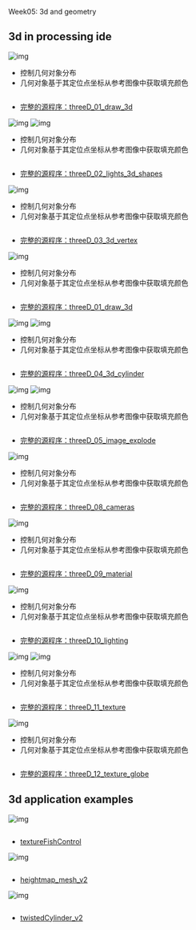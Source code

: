 Week05: 3d and geometry



## 3d in processing ide

![img](https://github.com/ddurAdvisor/CreativeCoding2022Fall/blob/main/Week05/sourceImage/3d01.png)
- 控制几何对象分布
- 几何对象基于其定位点坐标从参考图像中获取填充颜色
``` java

```
- [完整的源程序：threeD_01_draw_3d](https://github.com/ddurAdvisor/CreativeCoding2022Fall/tree/main/Week05/basic%203D%20examples/threeD_01_draw_3d)



![img](https://github.com/ddurAdvisor/CreativeCoding2022Fall/blob/main/Week05/sourceImage/3d02.png)
![img](https://github.com/ddurAdvisor/CreativeCoding2022Fall/blob/main/Week05/sourceImage/3d02_lighting.png)
- 控制几何对象分布
- 几何对象基于其定位点坐标从参考图像中获取填充颜色
``` java

```
- [完整的源程序：threeD_02_lights_3d_shapes](https://github.com/ddurAdvisor/CreativeCoding2022Fall/tree/main/Week05/basic%203D%20examples/threeD_02_lights_3d_shapes)



![img](https://github.com/ddurAdvisor/CreativeCoding2022Fall/blob/main/Week05/sourceImage/3d03.png)
- 控制几何对象分布
- 几何对象基于其定位点坐标从参考图像中获取填充颜色
``` java

```
- [完整的源程序：threeD_03_3d_vertex](https://github.com/ddurAdvisor/CreativeCoding2022Fall/tree/main/Week05/basic%203D%20examples/threeD_03_3d_vertex)



![img](https://github.com/ddurAdvisor/CreativeCoding2022Fall/blob/main/Week05/sourceImage/3d01.png)
- 控制几何对象分布
- 几何对象基于其定位点坐标从参考图像中获取填充颜色
``` java

```
- [完整的源程序：threeD_01_draw_3d](https://github.com/ddurAdvisor/CreativeCoding2022Fall/tree/main/Week05/basic%203D%20examples/threeD_01_draw_3d)



![img](https://github.com/ddurAdvisor/CreativeCoding2022Fall/blob/main/Week05/sourceImage/3d04_1.png)
![img](https://github.com/ddurAdvisor/CreativeCoding2022Fall/blob/main/Week05/sourceImage/3d04_2.png)
- 控制几何对象分布
- 几何对象基于其定位点坐标从参考图像中获取填充颜色
``` java

```
- [完整的源程序：threeD_04_3d_cylinder](https://github.com/ddurAdvisor/CreativeCoding2022Fall/tree/main/Week05/basic%203D%20examples/threeD_04_3d_cylinder)



![img](https://github.com/ddurAdvisor/CreativeCoding2022Fall/blob/main/Week05/sourceImage/3d05.png)
![img](https://github.com/ddurAdvisor/CreativeCoding2022Fall/blob/main/Week05/sourceImage/3d05_explode.png)
- 控制几何对象分布
- 几何对象基于其定位点坐标从参考图像中获取填充颜色
``` java

```
- [完整的源程序：threeD_05_image_explode](https://github.com/ddurAdvisor/CreativeCoding2022Fall/tree/main/Week05/basic%203D%20examples/threeD_05_image_explode)



![img](https://github.com/ddurAdvisor/CreativeCoding2022Fall/blob/main/Week05/sourceImage/3d08.png)
- 控制几何对象分布
- 几何对象基于其定位点坐标从参考图像中获取填充颜色
``` java

```
- [完整的源程序：threeD_08_cameras](https://github.com/ddurAdvisor/CreativeCoding2022Fall/tree/main/Week05/basic%203D%20examples/threeD_08_cameras)



![img](https://github.com/ddurAdvisor/CreativeCoding2022Fall/blob/main/Week05/sourceImage/3d09.png)
- 控制几何对象分布
- 几何对象基于其定位点坐标从参考图像中获取填充颜色
``` java

```
- [完整的源程序：threeD_09_material](https://github.com/ddurAdvisor/CreativeCoding2022Fall/tree/main/Week05/basic%203D%20examples/threeD_09_material)



![img](https://github.com/ddurAdvisor/CreativeCoding2022Fall/blob/main/Week05/sourceImage/3d10.png)
- 控制几何对象分布
- 几何对象基于其定位点坐标从参考图像中获取填充颜色
``` java

```
- [完整的源程序：threeD_10_lighting](https://github.com/ddurAdvisor/CreativeCoding2022Fall/tree/main/Week05/basic%203D%20examples/threeD_10_lighting)



![img](https://github.com/ddurAdvisor/CreativeCoding2022Fall/blob/main/Week05/sourceImage/3d11.png)
![img](https://github.com/ddurAdvisor/CreativeCoding2022Fall/blob/main/Week05/sourceImage/3d11_stroke.png)
- 控制几何对象分布
- 几何对象基于其定位点坐标从参考图像中获取填充颜色
``` java

```
- [完整的源程序：threeD_11_texture](https://github.com/ddurAdvisor/CreativeCoding2022Fall/tree/main/Week05/basic%203D%20examples/threeD_11_texture)



![img](https://github.com/ddurAdvisor/CreativeCoding2022Fall/blob/main/Week05/sourceImage/3d12.png)
- 控制几何对象分布
- 几何对象基于其定位点坐标从参考图像中获取填充颜色
``` java

```
- [完整的源程序：threeD_12_texture_globe](https://github.com/ddurAdvisor/CreativeCoding2022Fall/tree/main/Week05/basic%203D%20examples/threeD_12_texture_globe)



## 3d application examples
![img](https://github.com/ddurAdvisor/CreativeCoding2022Fall/blob/main/Week05/sourceImage/texture_fishControl.png)
```java

```
- [textureFishControl](https://github.com/ddurAdvisor/CreativeCoding2022Fall/tree/main/Week05/FishControl)



![img](https://github.com/ddurAdvisor/CreativeCoding2022Fall/blob/main/Week05/sourceImage/heightmap.png)
```java

```
- [heightmap_mesh_v2](https://github.com/ddurAdvisor/CreativeCoding2022Fall/tree/main/Week05/heightmap_mesh_v2)



![img](https://github.com/ddurAdvisor/CreativeCoding2022Fall/blob/main/Week05/sourceImage/twistedCylinder.png)
```java

```
- [twistedCylinder_v2](https://github.com/ddurAdvisor/CreativeCoding2022Fall/tree/main/Week05/twistedCylinder_v2)
